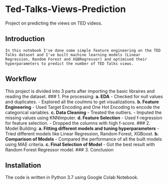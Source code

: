 # Ted-Talks-Views-Prediction
Project on predicting the views on TED videos.
## Introduction
    In this notebook I've done some simple feature engineering on the TED Talks dataset and I've built machine learning models (Linear Regression, Random Forest and XGBRegressor) and optimised their hyperparameters to predict the number of TED Talks views.
## Workflow
   This project is divided into 3 parts after importing the basic libraires and reading the dataset.
     ### 1. Pre processing:
            **a. EDA**
                 - Checked for null values and duplicates.
                 - Explored all the coulmns to get visualizations.
            **b. Feature Engineering**
                 - Used Target Encoding and One Hot Encoding to encode the categorical variables.
            **c. Data Cleaning**
                 - Treated the outliers.
                 - Imputed the missing values using KNNImputer.
            **d. Feature Selection**
                 - Used f-regression for feature selection.
                 - Dropped the columns with high f-score.
     ### 2. Model Building:
            **a. Fitting different models and tuning hyperparameters**
                 - Tried different models like Linear Regression, Random Forest, XGBoost.
            **b. Comparison of Models**
                 - Compared the performance of all the built models using MAE criteria.
            **c. Final Selection of Model**
                 - Got the best result with Random Forest Regressor model.
     ### 3. Conclusion
## Installation
   The code is written in Python 3.7 using Google Colab Notebook.

